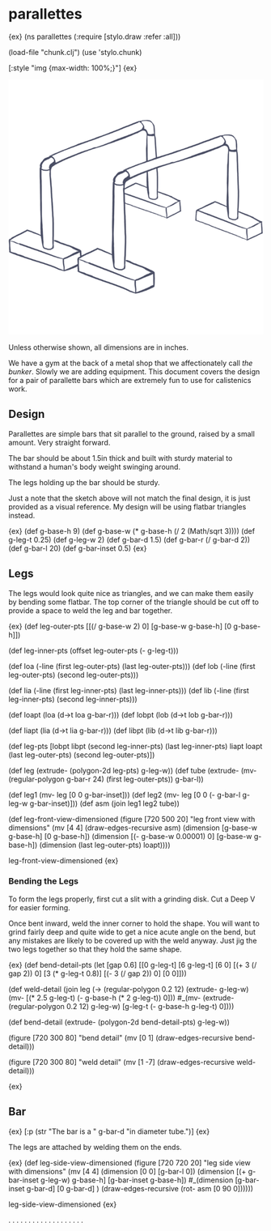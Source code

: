 # parallettes

{ex}
(ns parallettes
  (:require [stylo.draw :refer :all]))
  
(load-file "chunk.clj")
(use 'stylo.chunk)

[:style "img {max-width: 100%;}"]
{ex}

![parallette-example-image](parallettes-sk.png)

Unless otherwise shown, all dimensions are in inches.

We have a gym at the back of a metal shop that we affectionately call *the bunker*. Slowly we are adding equipment. This document covers the design for a pair of parallette bars which are extremely fun to use for calistenics work.

## Design
Parallettes are simple bars that sit parallel to the ground, raised by a small amount. Very straight forward.

The bar should be about 1.5in thick and built with sturdy material to withstand a human's body weight swinging around.

The legs holding up the bar should be sturdy.

Just a note that the sketch above will not match the final design, it is just provided as a visual reference. My design will be using flatbar triangles instead.

{ex}
(def g-base-h 9)
(def g-base-w (* g-base-h (/ 2 (Math/sqrt 3))))
(def g-leg-t 0.25)
(def g-leg-w 2)
(def g-bar-d 1.5)
(def g-bar-r (/ g-bar-d 2))
(def g-bar-l 20)
(def g-bar-inset 0.5)
{ex}

## Legs
The legs would look quite nice as triangles, and we can make them easily by bending some flatbar. The top corner of the triangle should be cut off to provide a space to weld the leg and bar together.

{ex}
(def leg-outer-pts
  [[(/ g-base-w 2) 0]
   [g-base-w g-base-h]
   [0 g-base-h]])

(def leg-inner-pts
  (offset leg-outer-pts (- g-leg-t)))

(def loa (-line (first leg-outer-pts) (last leg-outer-pts)))
(def lob (-line (first leg-outer-pts) (second leg-outer-pts)))

(def lia (-line (first leg-inner-pts) (last leg-inner-pts)))
(def lib (-line (first leg-inner-pts) (second leg-inner-pts)))

(def loapt (loa (d->t loa g-bar-r)))
(def lobpt (lob (d->t lob g-bar-r)))

(def liapt (lia (d->t lia g-bar-r)))
(def libpt (lib (d->t lib g-bar-r)))
 
(def leg-pts
  [lobpt
   libpt
   (second leg-inner-pts)
   (last leg-inner-pts)
   liapt
   loapt
   (last leg-outer-pts)
   (second leg-outer-pts)])

(def leg
  (extrude- (polygon-2d leg-pts) g-leg-w))
(def tube
  (extrude- (mv- (regular-polygon g-bar-r 24) (first leg-outer-pts)) g-bar-l))

(def leg1
  (mv- leg [0 0 g-bar-inset]))
(def leg2
  (mv- leg [0 0 (- g-bar-l g-leg-w g-bar-inset)]))
(def asm
  (join leg1 leg2 tube))

(def leg-front-view-dimensioned
  (figure [720 500 20]
          "leg front view with dimensions"
          (mv [4 4]
              (draw-edges-recursive asm)
              (dimension [g-base-w g-base-h] [0 g-base-h])
              (dimension [(- g-base-w 0.00001) 0] [g-base-w g-base-h])
              (dimension (last leg-outer-pts) loapt))))

leg-front-view-dimensioned
{ex}

### Bending the Legs
To form the legs properly, first cut a slit with a grinding disk. Cut a Deep V for easier forming.

Once bent inward, weld the inner corner to hold the shape. You will want to grind fairly deep and quite wide to get a nice acute angle on the bend, but any mistakes are likely to be covered up with the weld anyway. Just jig the two legs together so that they hold the same shape.

{ex}
(def bend-detail-pts
  (let [gap 0.6]
    [[0 g-leg-t]
     [6 g-leg-t]
     [6 0]
     [(+ 3 (/ gap 2)) 0]
     [3 (* g-leg-t 0.8)]
     [(- 3 (/ gap 2)) 0]
     [0 0]]))

(def weld-detail
  (join leg
        (-> (regular-polygon 0.2 12)
            (extrude- g-leg-w)
            (mv- [(* 2.5 g-leg-t) (- g-base-h (* 2 g-leg-t)) 0]))
        #_(mv- (extrude- (regular-polygon 0.2 12) g-leg-w) [g-leg-t (- g-base-h g-leg-t) 0])))

(def bend-detail (extrude- (polygon-2d bend-detail-pts) g-leg-w))

(figure [720 300 80]
        "bend detail"
        (mv [0 1]
            (draw-edges-recursive bend-detail)))

(figure [720 300 80]
        "weld detail"
        (mv [1 -7]
            (draw-edges-recursive weld-detail)))

{ex}

## Bar
{ex}
[:p (str "The bar is a " g-bar-d "in diameter tube.")] 
{ex}

The legs are attached by welding them on the ends.

{ex}
(def leg-side-view-dimensioned
  (figure [720 720 20]
          "leg side view with dimensions"
          (mv [4 4]
              (dimension [0 0] [g-bar-l 0])
              (dimension [(+ g-bar-inset g-leg-w) g-base-h] [g-bar-inset g-base-h])
              #_(dimension [g-bar-inset g-bar-d] [0 g-bar-d] )
              (draw-edges-recursive (rot- asm [0 90 0])))))

leg-side-view-dimensioned
{ex}

.
.
.
.
.
.
.
.
.
.
.
.
.
.
.
.
.
.
.



